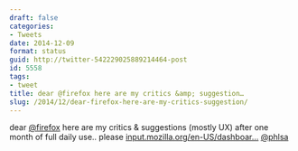 ```yaml
---
draft: false
categories:
- Tweets
date: 2014-12-09
format: status
guid: http://twitter-542229025889214464-post
id: 5558
tags:
- tweet
title: dear @firefox here are my critics &amp; suggestion…
slug: /2014/12/dear-firefox-here-are-my-critics-suggestion/
---
```


dear [@firefox](http://twitter.com/firefox) here are my critics & suggestions (mostly UX) after one month of full daily use.. please [input.mozilla.org/en-US/dashboar…](https://input.mozilla.org/en-US/dashboard/response/4750951) [@phlsa](http://twitter.com/phlsa)
